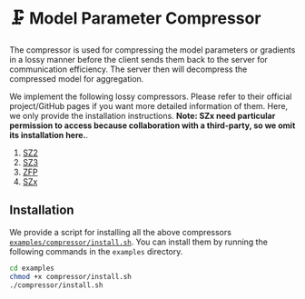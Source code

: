 # 🗜 Model Parameter Compressor

The compressor is used for compressing the model parameters or gradients in a lossy manner before the client sends them back to the server for communication efficiency. The server then will decompress the compressed model for aggregation. 

We implement the following lossy compressors. Please refer to their official project/GitHub pages if you want more detailed information of them. Here, we only provide the installation instructions. **Note: SZx need particular permission to access because collaboration with a third-party, so we omit its installation here.**.

1. [SZ2](https://github.com/szcompressor/SZ)
2. [SZ3](https://github.com/szcompressor/SZ3)
3. [ZFP](https://pypi.org/project/zfpy/)
4. [SZx](https://github.com/szcompressor/SZx)

## Installation
We provide a script for installing all the above compressors [`examples/compressor/install.sh`](../../../examples/compressor/install.sh). You can install them by running the following commands in the `examples` directory.

```bash
cd examples
chmod +x compressor/install.sh
./compressor/install.sh
```